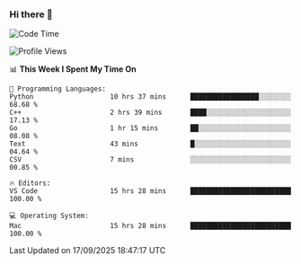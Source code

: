 ### Hi there 👋

<!--START_SECTION:waka-->
![Code Time](http://img.shields.io/badge/Code%20Time-1%2C168%20hrs-blue)

![Profile Views](http://img.shields.io/badge/Profile%20Views-3-blue)

📊 **This Week I Spent My Time On** 

```text
💬 Programming Languages: 
Python                   10 hrs 37 mins      █████████████████░░░░░░░░   68.68 % 
C++                      2 hrs 39 mins       ████░░░░░░░░░░░░░░░░░░░░░   17.13 % 
Go                       1 hr 15 mins        ██░░░░░░░░░░░░░░░░░░░░░░░   08.08 % 
Text                     43 mins             █░░░░░░░░░░░░░░░░░░░░░░░░   04.64 % 
CSV                      7 mins              ░░░░░░░░░░░░░░░░░░░░░░░░░   00.85 % 

🔥 Editors: 
VS Code                  15 hrs 28 mins      █████████████████████████   100.00 % 

💻 Operating System: 
Mac                      15 hrs 28 mins      █████████████████████████   100.00 % 
```


 Last Updated on 17/09/2025 18:47:17 UTC
<!--END_SECTION:waka-->

<!--
**JackeyHua-SJTU/JackeyHua-SJTU** is a ✨ _special_ ✨ repository because its `README.md` (this file) appears on your GitHub profile.

Here are some ideas to get you started:

- 🔭 I’m currently working on ...
- 🌱 I’m currently learning ...
- 👯 I’m looking to collaborate on ...
- 🤔 I’m looking for help with ...
- 💬 Ask me about ...
- 📫 How to reach me: ...
- 😄 Pronouns: ...
- ⚡ Fun fact: ...
-->
